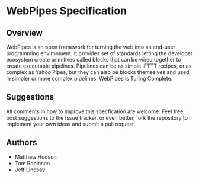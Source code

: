 # WebPipes Specification

## Overview
WebPipes is an open framework for turning the web into an end-user programming environment. It provides set of standards letting the developer ecosystem create primitives called blocks that can be wired together to create executable pipelines. Pipelines can be as simple IFTTT recipes, or as complex as Yahoo Pipes, but they can also be blocks themselves and used in simpler or more complex pipelines. WebPipes is Turing Complete.

## Suggestions
All comments in how to improve this specfication are welcome. Feel free post suggestions to the Issue tracker, or even better, fork the repository to implement your own ideas and submit a pull request.

## Authors
* Matthew Hudson
* Tom Robinson
* Jeff Lindsay